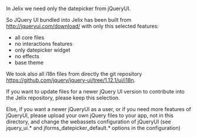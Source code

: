 In Jelix we need only the datepicker from jQueryUI.

So JQuery UI bundled into Jelix has been built from http://jqueryui.com/download/
with only this selected features:

- all core files
- no interactions features
- only datepicker widget
- no effects
- base theme

We took also all i18n files from directly the git repository https://github.com/jquery/jquery-ui/tree/1.12.1/ui/i18n.

If you want to update files for a newer jQuery UI version to contribute into 
the Jelix repository, please keep this selection.

Else, if you want a newer jQueryUI as a user, or if you need more features of 
jQueryUI, please upload your own jQuery files to your app, not in this directory, 
and change the webassets configuration of jQueryUI (see jquery_ui.* and 
jforms_datepicker_default.* options in the configuration)



